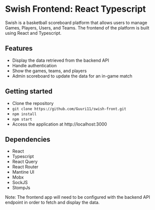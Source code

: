 # Swish Frontend: React Typescript

Swish is a basketball scoreboard platform that allows users to manage Games, Players, Users, and Teams. The frontend of the platform is built using React and Typescript.

## Features
- Display the data retrieved from the backend API
- Handle authentication
- Show the games, teams, and players
- Admin scoreboard to update the data for an in-game match

## Getting started
- Clone the repository
- ```git clone https://github.com/Guuri11/swish-front.git```
- ```npm install```
- ```npm start```
- Access the application at http://localhost:3000

## Dependencies
- React
- Typescript
- React Query
- React Router
- Mantine UI
- Mobx
- SockJS
- StompJs


Note: The frontend app will need to be configured with the backend API endpoint in order to fetch and display the data.



